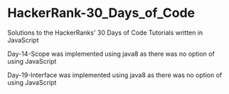 # HackerRank-30_Days_of_Code
Solutions to the HackerRanks' 30 Days of Code Tutorials written in JavaScript


Day-14-Scope was implemented using java8 as there was no option of using JavaScript

Day-19-Interface was implemented using java8 as there was no option of using JavaScript
